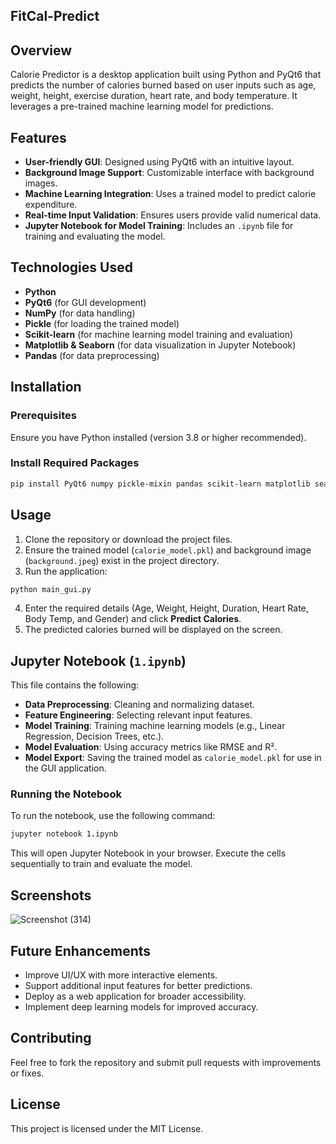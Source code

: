 ## FitCal-Predict

## Overview
Calorie Predictor is a desktop application built using Python and PyQt6 that predicts the number of calories burned based on user inputs such as age, weight, height, exercise duration, heart rate, and body temperature. It leverages a pre-trained machine learning model for predictions.

## Features
- **User-friendly GUI**: Designed using PyQt6 with an intuitive layout.
- **Background Image Support**: Customizable interface with background images.
- **Machine Learning Integration**: Uses a trained model to predict calorie expenditure.
- **Real-time Input Validation**: Ensures users provide valid numerical data.
- **Jupyter Notebook for Model Training**: Includes an `.ipynb` file for training and evaluating the model.

## Technologies Used
- **Python**
- **PyQt6** (for GUI development)
- **NumPy** (for data handling)
- **Pickle** (for loading the trained model)
- **Scikit-learn** (for machine learning model training and evaluation)
- **Matplotlib & Seaborn** (for data visualization in Jupyter Notebook)
- **Pandas** (for data preprocessing)

## Installation
### Prerequisites
Ensure you have Python installed (version 3.8 or higher recommended).

### Install Required Packages
```bash
pip install PyQt6 numpy pickle-mixin pandas scikit-learn matplotlib seaborn jupyter
```

## Usage
1. Clone the repository or download the project files.
2. Ensure the trained model (`calorie_model.pkl`) and background image (`background.jpeg`) exist in the project directory.
3. Run the application:
```bash
python main_gui.py
```
4. Enter the required details (Age, Weight, Height, Duration, Heart Rate, Body Temp, and Gender) and click **Predict Calories**.
5. The predicted calories burned will be displayed on the screen.

## Jupyter Notebook (`1.ipynb`)
This file contains the following:
- **Data Preprocessing**: Cleaning and normalizing dataset.
- **Feature Engineering**: Selecting relevant input features.
- **Model Training**: Training machine learning models (e.g., Linear Regression, Decision Trees, etc.).
- **Model Evaluation**: Using accuracy metrics like RMSE and R².
- **Model Export**: Saving the trained model as `calorie_model.pkl` for use in the GUI application.

### Running the Notebook
To run the notebook, use the following command:
```bash
jupyter notebook 1.ipynb
```
This will open Jupyter Notebook in your browser. Execute the cells sequentially to train and evaluate the model.

## Screenshots

![Screenshot (314)](https://github.com/user-attachments/assets/ce98ff0f-cafe-4038-9da3-2f29205fe93f)

## Future Enhancements
- Improve UI/UX with more interactive elements.
- Support additional input features for better predictions.
- Deploy as a web application for broader accessibility.
- Implement deep learning models for improved accuracy.

## Contributing
Feel free to fork the repository and submit pull requests with improvements or fixes.

## License
This project is licensed under the MIT License.
